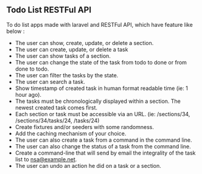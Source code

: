 ## Todo List RESTFul API

To do list apps made with laravel and RESTFul API, which have feature like below :

-  The user can show, create, update, or delete a section.
-  The user can create, update, or delete a task
-  The user can show tasks of a section.
-  The user can change the state of the task from todo to done or from done to todo.
-  The user can filter the tasks by the state.
-  The user can search a task.
-  Show timestamp of created task in human format readable time (ie: 1 hour ago).
-  The tasks must be chronologically displayed within a section. The newest created task comes first.
-  Each section or task must be accessible via an URL. (ie: /sections/34, /sections/34/tasks/24, /tasks/24)
-  Create fixtures and/or seeders with some randomness.
-  Add the caching mechanism of your choice.
-  The user can also create a task from a command in the command line.
-  The user can also change the status of a task from the command line.
-  Create a command-line that will send by email the integrality of the task list to nsa@example.net.
-  The user can undo an action he did on a task or a section.

